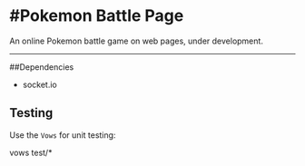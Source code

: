#Pokemon Battle Page
========

An online Pokemon battle game on web pages, under development.

--------

##Dependencies

+ socket.io

## Testing

Use the `Vows` for unit testing:

  vows test/*
